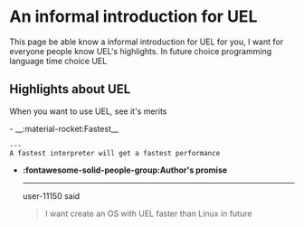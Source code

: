 # An informal introduction for UEL

This page be able know a informal introduction for UEL for you, I want for
everyone people know UEL's highlights. In future choice programming language time
choice UEL

## Highlights about UEL

When you want to use UEL, see it's merits

<div class="grid cards" markdown>
- __:material-rocket:Fastest__
    
    ---
    A fastest interpreter will get a fastest performance

- __:fontawesome-solid-people-group:Author's promise__
    
    ---
    user-11150 said
    > I want create an OS with UEL faster than Linux in future
</div>